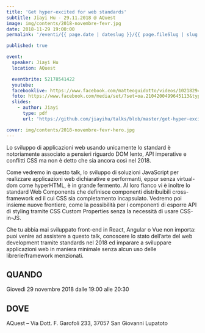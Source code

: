 ```yaml
---
title: 'Get hyper-excited for web standards'
subtitle: Jiayi Hu - 29.11.2018 @ AQuest
image: img/contents/2018-novembre-fevr.jpg
date: 2018-11-29 19:00:00
permalink: '/eventi/{{ page.date | dateslug }}/{{ page.fileSlug | slug }}/index.html'

published: true

event:
  speaker: Jiayi Hu
  location: AQuest

  eventbrite: 52178541422
  youtube:
  facebooklive: https://www.facebook.com/matteoguidotto/videos/10218294294652656/
  foto: https://www.facebook.com/media/set/?set=oa.2104200499645113&type=3
  slides:
    - author: Jiayi
      type: pdf
      url: 'https://github.com/jiayihu/talks/blob/master/get-hyper-excited-for-web-standards/presentation.pdf'

cover: img/contents/2018-novembre-fevr-hero.jpg
---
```


Lo sviluppo di applicazioni web usando unicamente lo standard è notoriamente associato a pensieri riguardo DOM lento, API imperative e conflitti CSS ma non è detto che sia ancora così nel 2018.

Come vedremo in questo talk, lo sviluppo di soluzioni JavaScript per realizzare applicazioni web dichiarative e performanti, eppur senza virtual-dom come hyperHTML, è in grande fermento. Al loro fianco vi è inoltre lo standard Web Components che definisce componenti distribuibili cross-framework ed il cui CSS sia completamento incapsulato.
Vedremo poi insieme nuove frontiere, come la possibilità per i componenti di esporre API di styling tramite CSS Custom Properties senza la necessità di usare CSS-in-JS.

Che tu abbia mai sviluppato front-end in React, Angular o Vue non importa: puoi venire ad assistere a questo talk, conoscere lo stato dell’arte del web development tramite standards nel 2018 ed imparare a sviluppare applicazioni web in maniera minimale senza alcun uso delle librerie/framework menzionati.

## QUANDO

Giovedì 29 novembre 2018 dalle 19:00 alle 20:30

## DOVE

AQuest – Via Dott. F. Garofoli 233, 37057 San Giovanni Lupatoto
